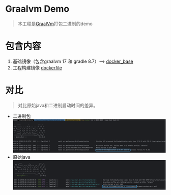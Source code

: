 # Graalvm Demo
> 本工程是[GraalVm](https://www.graalvm.org/latest/docs/getting-started/)打包二进制的demo


# 包含内容
1. 基础镜像（包含graalvm 17 和 gradle 8.7）--> [docker_base](DockerfileBase)
2. 工程构建镜像 [dockerfile](Dockerfile)

# 对比
> 对比原始java和二进制启动时间的差异。

- 二进制包
![](images/graal_docker_time_consuming.png)
- 原始java
![](images/raw_run_time_consuming.png)